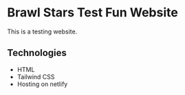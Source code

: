 # Brawl Stars Test Fun Website

This is a testing website.

## Technologies
- HTML
- Tailwind CSS
- Hosting on netlify
